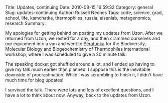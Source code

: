 Title: Updates, continuing
Date: 2010-08-15 16:59:32
Category: general
Slug: updates-continuing
Author: Russell Neches
Tags: code, science, grad, school, life, kamchatka, thermophiles, russia, eisenlab, metagenomics, research
Summary: 


My apologies for getting behind on posting my updates from Uzon. After
we returned from Uzon, we rested for a day, and then crammed ourselves
and our equipment into a van and went to
[Peratunka](http://ru.wikipedia.org/wiki/%D0%9F%D0%B0%D1%80%D0%B0%D1%82%D1%83%D0%BD%D0%BA%D0%B0_(%D1%81%D0%B5%D0%BB%D0%BE))
for the Biodiversity, Molecular Biology and Biogeochemistry of
Thermophiles international workshop, where I was scheduled to give a 20
minute talk.

The speaking docket got shuffled around a lot, and I ended up having to
give my talk much earlier than planned. I suppose this is the inevitable
downside of procrastination. While I was scrambling to finish it, I
didn't have much time for blog updates!

I survived the talk. There were lots and lots of excellent questions,
and I have a lot to think about now. Anyway, back to the updates from
Uzon.
